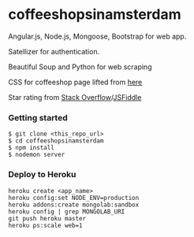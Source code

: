 coffeeshopsinamsterdam
=====

Angular.js, Node.js, Mongoose, Bootstrap for web app.

Satellizer for authentication.

Beautiful Soup and Python for web scraping

CSS for coffeeshop page lifted from [here](http://preview.byaviators.com/template/superlist/listing-detail.html#)

Star rating from [Stack Overflow](http://stackoverflow.com/questions/23646395/rendering-a-star-rating-system-using-angularjs)/[JSFiddle](http://jsfiddle.net/AhakQ/13/)


### Getting started
```
$ git clone <this_repo_url>
$ cd coffeeshopsinamsterdam
$ npm install
$ nodemon server
```

### Deploy to Heroku
```
heroku create <app_name>
heroku config:set NODE_ENV=production
heroku addons:create mongolab:sandbox 
heroku config | grep MONGOLAB_URI
git push heroku master
heroku ps:scale web=1
```
